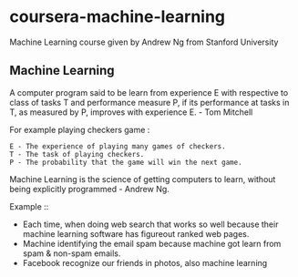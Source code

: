 # coursera-machine-learning
Machine Learning course given by Andrew Ng from Stanford University

## Machine Learning 

A computer program said to be learn from experience E with respective to class of tasks T and performance measure P, if its performance at tasks in T, as measured by P, improves with experience E. - Tom Mitchell 

For example playing checkers game :
```
E - The experience of playing many games of checkers.
T - The task of playing checkers.
P - The probability that the game will win the next game.
```


Machine Learning is the science of getting computers to learn, without being explicitly programmed - Andrew Ng.  

Example :: 
* Each time, when doing web search that works so well because their machine learning software has figureout ranked web pages.
* Machine identifying the email spam because machine got learn from spam & non-spam emails.
* Facebook recognize our friends in photos, also machine learning
